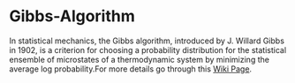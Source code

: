 # Gibbs-Algorithm
In statistical mechanics, the Gibbs algorithm, introduced by J. Willard Gibbs in 1902, is a criterion for choosing a probability distribution for the statistical ensemble of microstates of a thermodynamic system by minimizing the average log probability.For more details go through this [Wiki Page](https://github.com/bmmrock9/Gibbs-Algorithm/wiki).
